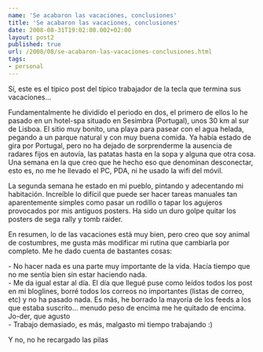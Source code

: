 ```yaml
---
name: 'Se acabaron las vacaciones, conclusiones'
title: 'Se acabaron las vacaciones, conclusiones'
date: 2008-08-31T19:02:00.002+02:00
layout: post2
published: true
url: /2008/08/se-acabaron-las-vacaciones-conclusiones.html
tags: 
- personal
---
```


Sí, este es el típico post del típico trabajador de la tecla que termina sus vacaciones...  
  
Fundamentalmente he dividido el periodo en dos, el primero de ellos lo he pasado en un hotel-spa situado en Sesimbra (Portugal), unos 30 km al sur de Lisboa. El sitio muy bonito, una playa para pasear con el agua helada, pegando a un parque natural y con muy buena comida. Ya había estado de gira por Portugal, pero no ha dejado de sorprenderme la ausencia de radares fijos en autovía, las patatas hasta en la sopa y alguna que otra cosa. Una semana en la que creo que he hecho eso que denominan desconectar, esto es, no me he llevado el PC, PDA, ni he usado la wifi del móvil.  
  
La segunda semana he estado en mi pueblo, pintando y adecentando mi habitación. Increíble lo difícil que puede ser hacer tareas manuales tan aparentemente simples como pasar un rodillo o tapar los agujeros provocados por mis antiguos posters. Ha sido un duro golpe quitar los posters de sega rally y tomb raider.  
  
En resumen, lo de las vacaciones está muy bien, pero creo que soy animal de costumbres, me gusta más modificar mi rutina que cambiarla por completo. Me he dado cuenta de bastantes cosas:  
  
\- No hacer nada es una parte muy importante de la vida. Hacía tiempo que no me sentía bien sin estar haciendo nada.  
\- Me da igual estar al día. El día que llegué puse como leídos todos los post en mi bloglines, borré todos los correos no importantes (listas de correo, etc) y no ha pasado nada. Es más, he borrado la mayoría de los feeds a los que estaba suscrito... menudo peso de encima me he quitado de encima. Jo-der, que agusto  
\- Trabajo demasiado, es más, malgasto mi tiempo trabajando :)  
  
Y no, no he recargado las pilas